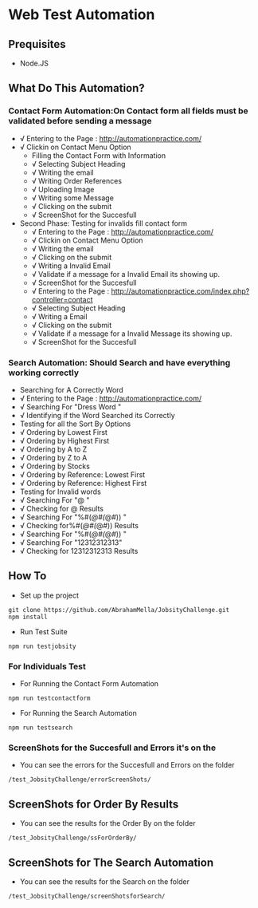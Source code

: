 # Web Test Automation
 ## Prequisites
 - Node.JS

 ## What Do This Automation?
###  Contact Form Automation:On Contact form all fields must be validated before sending a message
 - √ Entering to the Page : http://automationpractice.com/ 
  - √ Clickin on Contact Menu Option 
    -  Filling the Contact Form with Information
      -  √ Selecting Subject Heading  
       - √ Writing the email 
       - √ Writing Order References 
       - √ Uploading Image 
       - √ Writing some Message 
      - √ Clicking on the submit 
       - √ ScreenShot for the Succesfull 
  - Second Phase: Testing for invalids fill contact form
     - √ Entering to the Page : http://automationpractice.com/ 
     - √ Clickin on Contact Menu Option 
     - √ Writing the email 
     - √ Clicking on the submit 
     - √ Writing a Invalid Email 
     - √ Validate if a message for a Invalid Email its showing up.
     - √ ScreenShot for the Succesfull
     - √ Entering to the Page : http://automationpractice.com/index.php?controller=contact 
     - √ Selecting Subject Heading  
     - √ Writing a  Email 
     - √ Clicking on the submit 
     - √ Validate if a message for a Invalid Message its showing up. 
     - √ ScreenShot for the Succesfull

 ### Search Automation: Should Search and have everything working correctly
   -  Searching for A Correctly Word
   -  √ Entering to the Page : http://automationpractice.com/  
   -  √ Searching For "Dress Word " 
   -  √ Identifying if the Word Searched its Correctly 
   -  Testing for all the Sort By Options
   -  √ Ordering by Lowest First 
   -  √ Ordering by Highest  First 
   -  √ Ordering by A to Z  
   -  √ Ordering by Z to A  
   - √ Ordering by Stocks 
   - √ Ordering by Reference: Lowest First  
   - √ Ordering by Reference: Highest First 
   - Testing for Invalid words
   -   √ Searching For "@ "
   -  √ Checking for @ Results  
   -  √ Searching For "%#(*@#(*@#)) " 
   -  √ Checking for%#(*@#(*@#)) Results  
   -  √ Searching For "%#(*@#(*@#)) " 
   -  √ Searching For "12312312313"  
   -   √ Checking for 12312312313 Results 

## How To
- Set up the project
```
git clone https://github.com/AbrahamMella/JobsityChallenge.git
npm install 
```
- Run Test Suite
```
npm run testjobsity
```

### For Individuals Test
- For Running the Contact Form Automation

```
npm run testcontactform
```

- For Running the Search Automation

``
npm run testsearch
``


### ScreenShots for the Succesfull and Errors it's on the
- You can see the errors for the Succesfull and Errors on the folder 
```
/test_JobsityChallenge/errorScreenShots/
```
## ScreenShots for Order By Results
- You can see the results for the Order By on the folder 
```
/test_JobsityChallenge/ssForOrderBy/
```

## ScreenShots for The Search Automation
- You can see the results for the Search on the folder 
```
/test_JobsityChallenge/screenShotsforSearch/
```
